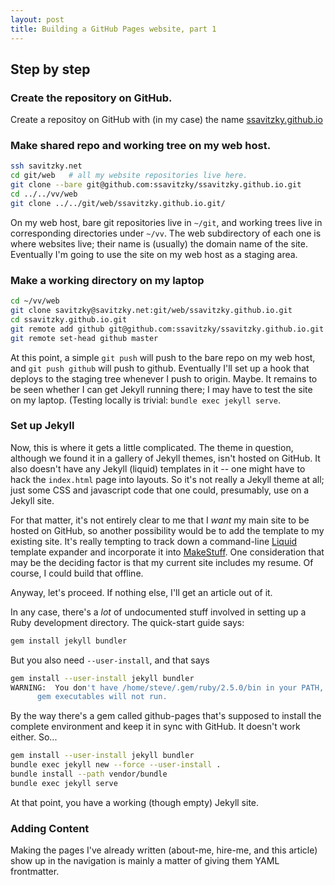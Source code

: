 ```yaml
---
layout: post
title: Building a GitHub Pages website, part 1
---
```


## Step by step

### Create the repository on GitHub.

Create a repositoy on GitHub with (in my case) the name
[ssavitzky.github.io](https://github.com/ssavitzky/ssavitzky.github.io.git)

### Make shared repo and working tree on my web host.

```bash
ssh savitzky.net
cd git/web   # all my website repositories live here.
git clone --bare git@github.com:ssavitzky/ssavitzky.github.io.git
cd ../../vv/web
git clone ../../git/web/ssavitzky.github.io.git/

```

On my web host, bare git repositories live in `~/git`, and working trees live
in corresponding directories under `~/vv`.  The web subdirectory of each one
is where websites live; their name is (usually) the domain name of the site.
Eventually I'm going to use the site on my web host as a staging area.

### Make a working directory on my laptop

```bash
cd ~/vv/web
git clone savitzky@savitzky.net:git/web/ssavitzky.github.io.git
cd ssavitzky.github.io.git
git remote add github git@github.com:ssavitzky/ssavitzky.github.io.git
git remote set-head github master
```

At this point, a simple `git push` will push to the bare repo on my web host,
and `git push github` will push to github.  Eventually I'll set up a hook that
deploys to the staging tree whenever I push to origin.  Maybe.  It remains to
be seen whether I can get Jekyll running there; I may have to test the site on
my laptop.  (Testing locally is trivial:  `bundle exec jekyll serve`.

### Set up Jekyll

Now, this is where it gets a little complicated.  The theme in question,
although we found it in a gallery of Jekyll themes, isn't hosted on GitHub.
It also doesn't have any Jekyll (liquid) templates in it -- one might have to
hack the `index.html` page into layouts.  So it's not really a Jekyll theme at
all; just some CSS and javascript code that one could, presumably, use on a
Jekyll site.

For that matter, it's not entirely clear to me that I _want_ my main site to
be hosted on GitHub, so another possibility would be to add the template to my
existing site.  It's really tempting to track down a command-line
[Liquid](https://shopify.github.io/liquid/) 
template expander and incorporate it into
[MakeStuff](https://github.com/ssavitzky/MakeStuff).  One consideration that
may be the deciding factor is that my current site includes my resume.  Of
course, I could build that offline.

Anyway, let's proceed.  If nothing else, I'll get an article
out of it.

In any case, there's a _lot_ of undocumented stuff involved in setting up a
Ruby development directory.  The quick-start guide says:

```bash
gem install jekyll bundler
```

But you also need `--user-install`, and that says

```bash
gem install --user-install jekyll bundler
WARNING:  You don't have /home/steve/.gem/ruby/2.5.0/bin in your PATH,
	  gem executables will not run.
```

By the way there's a gem called github-pages that's supposed to install the
complete environment and keep it in sync with GitHub.  It doesn't work
either.  So...

```bash
gem install --user-install jekyll bundler
bundle exec jekyll new --force --user-install .
bundle install --path vendor/bundle
bundle exec jekyll serve
```

At that point, you have a working (though empty) Jekyll site.

### Adding Content

Making the pages I've already written (about-me, hire-me, and this article)
show up in the navigation is mainly a matter of giving them YAML frontmatter.
